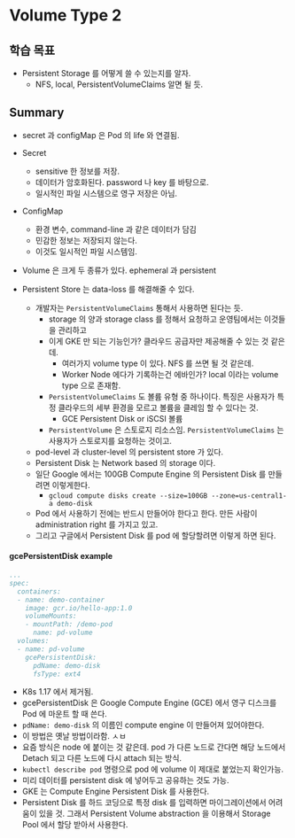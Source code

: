 # Volume Type 2 

## 학습 목표 

- Persistent Storage 를 어떻게 쓸 수 있는지를 알자.
  - NFS, local, PersistentVolumeClaims 알면 될 듯. 

## Summary 

- secret 과 configMap 은 Pod 의 life 와 연결됨. 
- Secret 
  - sensitive 한 정보를 저장.
  - 데이터가 암호화된다. password 나 key 를 바탕으로.
  - 일시적인 파일 시스템으로 영구 저장은 아님.
- ConfigMap
  - 환경 변수, command-line 과 같은 데이터가 담김
  - 민감한 정보는 저장되지 않는다.
  - 이것도 일시적인 파일 시스템임.
- Volume 은 크게 두 종류가 있다. ephemeral 과 persistent

- Persistent Store 는 data-loss 를 해결해줄 수 있다.
  - 개발자는 `PersistentVolumeClaims` 통해서 사용하면 된다는 듯.
    - storage 의 양과 storage class 를 정해서 요청하고 운영팀에서는 이것들을 관리하고 
    - 이게 GKE 만 되는 기능인가? 클라우드 공급자만 제공해줄 수 있는 것 같은데.
      - 여러가지 volume type 이 있다. NFS 를 쓰면 될 것 같은데.  
      - Worker Node 에다가 기록하는건 에바인가? local 이라는 volume type 으로 존재함.
    - `PersistentVolumeClaims` 도 볼륨 유형 중 하나이다. 특징은 사용자가 특정 클라우드의 세부 환경을 모르고 볼륨을 클레임 할 수 있다는 것. 
      - GCE Persistent Disk or iSCSI 볼륨
    - `PersistentVolume` 은 스토로지 리소스임. `PersistentVolumeClaims` 는 사용자가 스토로지를 요청하는 것이고. 
  - pod-level 과 cluster-level 의 persistent store 가 있다.
  - Persistent Disk 는 Network based 의 storage 이다.
  - 일단 Google 에서는 100GB Compute Engine 의 Persistent Disk 를 만들려면 이렇게한다. 
    - `gcloud compute disks create --size=100GB --zone=us-central1-a demo-disk`
  - Pod 에서 사용하기 전에는 반드시 만들어야 한다고 한다. 만든 사람이 administration right 를 가지고 있고.
  - 그리고 구글에서 Persistent Disk 를 pod 에 할당할려면 이렇게 하면 된다. 

#### gcePersistentDisk example 

```yaml
...
spec: 
  containers:
  - name: demo-container
    image: gcr.io/hello-app:1.0
    volumeMounts:
    - mountPath: /demo-pod
      name: pd-volume
  volumes:
  - name: pd-volume
    gcePersistentDisk:
      pdName: demo-disk
      fsType: ext4
```

- K8s 1.17 에서 제거됨. 
- gcePersistentDisk 은 Google Compute Engine (GCE) 에서 영구 디스크를 Pod 에 마운트 할 때 쓴다.
- `pdName: demo-disk` 의 이름인 compute engine 이 만들어져 있어야한다.
- 이 방법은 옛날 방법이라함. ㅅㅂ 
- 요즘 방식은 node 에 붙이는 것 같은데. pod 가 다른 노드로 간다면 해당 노드에서 Detach 되고 다른 노드에 다시 attach 되는 방식.
- `kubectl describe pod` 명령으로 pod 에 volume 이 제대로 붙었는지 확인가능.
- 미리 데이터를 persistent disk 에 넣어두고 공유하는 것도 가능.
- GKE 는 Compute Engine Persistent Disk 를 사용한다.
- Persistent Disk 를 하드 코딩으로 특정 disk 를 입력하면 마이그레이션에서 어려움이 있을 것. 그래서 Persistent Volume abstraction 을 이용해서 Storage Pool 에서 할당 받아서 사용한다. 
